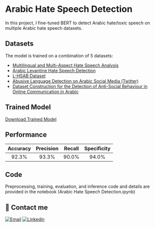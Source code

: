 # Arabic Hate Speech Detection

In this project, I fine-tuned BERT to detect Arabic hate/toxic speech on multiple Arabic hate speech datasets.

## Datasets
The model is trained on a combination of 5 datasets:
- [Multilingual and Multi-Aspect Hate Speech Analysis](https://arxiv.org/abs/1908.11049)
- [Arabic Levantine Hate Speech Detection](https://www.kaggle.com/datasets/haithemhermessi/arabic-levantine-hate-speech-detection)
- [L-HSAB Dataset](https://aclanthology.org/W19-3512/)
- [Abusive Language Detection on Arabic Social Media (Twitter)](https://www.aclweb.org/anthology/W17-3008)
- [Dataset Construction for the Detection of Anti-Social Behaviour in Online Communication in Arabic](https://www.sciencedirect.com/science/article/pii/S1877050918321756)

## Trained Model
[Download Trained Model](https://drive.google.com/file/d/1bf67bMLujiWfeAFFaL1lCpxIfvw6Odw3/view?usp=sharing)

## Performance

| Accuracy | Precision | Recall | Specificity |
|:--------:|:---------:|:------:|:-----------:|
| 92.3%    | 93.3%     |90.0%   |94.0%        |

## Code
Preprocessing, training, evaluation, and inference code and details are provided in the notebook (Arabic Hate Speech Detection.ipynb)

## 🔗 Contact me
[![Email](https://img.shields.io/badge/Gmail-D14836?style=for-the-badge&logo=gmail&logoColor=white)](mailto:otaif.abdulaziz@gmail.com)
[![Linkedin](https://img.shields.io/badge/linkedin-0A66C2?style=for-the-badge&logo=linkedin&logoColor=white)](https://linkedin.com/in/abdulazizotaif)

